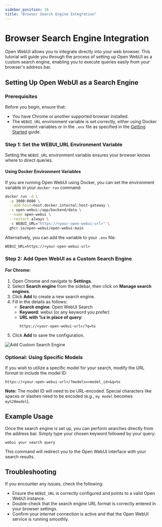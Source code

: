```yaml
---
sidebar_position: 16
title: "Browser Search Engine Integration"
---
```


# Browser Search Engine Integration

Open WebUI allows you to integrate directly into your web browser. This tutorial will guide you through the process of setting up Open WebUI as a custom search engine, enabling you to execute queries easily from your browser's address bar.

## Setting Up Open WebUI as a Search Engine

### Prerequisites

Before you begin, ensure that:

- You have Chrome or another supported browser installed.
- The `WEBUI_URL` environment variable is set correctly, either using Docker environment variables or in the `.env` file as specified in the [Getting Started](getting-started/env-configuration) guide.

### Step 1: Set the WEBUI_URL Environment Variable

Setting the `WEBUI_URL` environment variable ensures your browser knows where to direct queries.

#### Using Docker Environment Variables

If you are running Open WebUI using Docker, you can set the environment variable in your `docker run` command:

```bash
docker run -d \
  -p 3000:8080 \
  --add-host=host.docker.internal:host-gateway \
  -v open-webui:/app/backend/data \
  --name open-webui \
  --restart always \
  -e WEBUI_URL="https://<your-open-webui-url>" \
  ghcr.io/open-webui/open-webui:main
```

Alternatively, you can add the variable to your `.env` file:

```plaintext
WEBUI_URL=https://<your-open-webui-url>
```

### Step 2: Add Open WebUI as a Custom Search Engine

#### For Chrome:

1. Open Chrome and navigate to **Settings**.
2. Select **Search engine** from the sidebar, then click on **Manage search engines**.
3. Click **Add** to create a new search engine.
4. Fill in the details as follows:
    - **Search engine**: Open WebUI Search
    - **Keyword**: webui (or any keyword you prefer)
    - **URL with %s in place of query**: 
      ```
      https://<your-open-webui-url>/?q=%s
      ```
5. Click **Add** to save the configuration.

![Add Custom Search Engine](/img/tutorial_add_search_engine.png)

### Optional: Using Specific Models

If you wish to utilize a specific model for your search, modify the URL format to include the model ID:

```
https://<your-open-webui-url>/?models=<model_id>&q=%s
```

**Note:** The model ID will need to be URL-encoded. Special characters like spaces or slashes need to be encoded (e.g., `my model` becomes `my%20model`).

## Example Usage

Once the search engine is set up, you can perform searches directly from the address bar. Simply type your chosen keyword followed by your query:

```
webui your search query
```

This command will redirect you to the Open WebUI interface with your search results.

## Troubleshooting

If you encounter any issues, check the following:

- Ensure the `WEBUI_URL` is correctly configured and points to a valid Open WebUI instance.
- Double-check that the search engine URL format is correctly entered in your browser settings.
- Confirm your internet connection is active and that the Open WebUI service is running smoothly.

